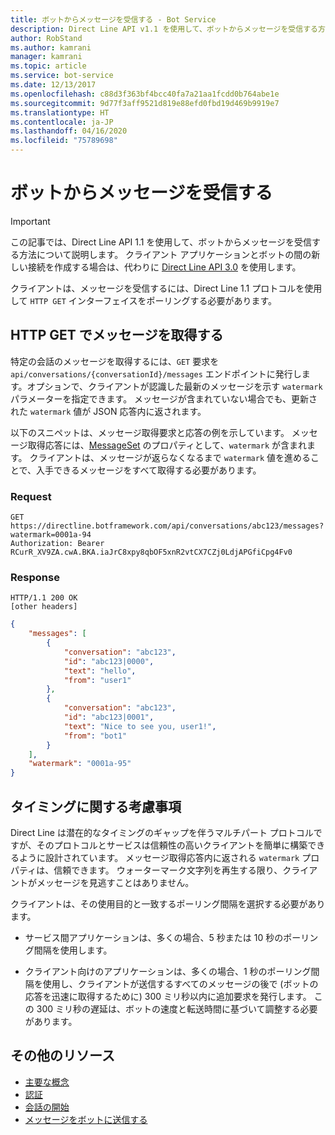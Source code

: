 ```yaml
---
title: ボットからメッセージを受信する - Bot Service
description: Direct Line API v1.1 を使用して、ボットからメッセージを受信する方法について説明します。
author: RobStand
ms.author: kamrani
manager: kamrani
ms.topic: article
ms.service: bot-service
ms.date: 12/13/2017
ms.openlocfilehash: c88d3f363bf4bcc40fa7a21aa1fcdd0b764abe1e
ms.sourcegitcommit: 9d77f3aff9521d819e88efd0fbd19d469b9919e7
ms.translationtype: HT
ms.contentlocale: ja-JP
ms.lasthandoff: 04/16/2020
ms.locfileid: "75789698"
---
```

# <a name="receive-messages-from-the-bot"></a>ボットからメッセージを受信する

> [!IMPORTANT]
> この記事では、Direct Line API 1.1 を使用して、ボットからメッセージを受信する方法について説明します。 クライアント アプリケーションとボットの間の新しい接続を作成する場合は、代わりに [Direct Line API 3.0](bot-framework-rest-direct-line-3-0-receive-activities.md) を使用します。

クライアントは、メッセージを受信するには、Direct Line 1.1 プロトコルを使用して `HTTP GET` インターフェイスをポーリングする必要があります。 

## <a name="retrieve-messages-with-http-get"></a>HTTP GET でメッセージを取得する

特定の会話のメッセージを取得するには、`GET` 要求を `api/conversations/{conversationId}/messages` エンドポイントに発行します。オプションで、クライアントが認識した最新のメッセージを示す `watermark` パラメーターを指定できます。 メッセージが含まれていない場合でも、更新された `watermark` 値が JSON 応答内に返されます。

以下のスニペットは、メッセージ取得要求と応答の例を示しています。 メッセージ取得応答には、[MessageSet](bot-framework-rest-direct-line-1-1-api-reference.md#messageset-object) のプロパティとして、`watermark` が含まれます。 クライアントは、メッセージが返らなくなるまで `watermark` 値を進めることで、入手できるメッセージをすべて取得する必要があります。 

### <a name="request"></a>Request

```http
GET https://directline.botframework.com/api/conversations/abc123/messages?watermark=0001a-94
Authorization: Bearer RCurR_XV9ZA.cwA.BKA.iaJrC8xpy8qbOF5xnR2vtCX7CZj0LdjAPGfiCpg4Fv0
```

### <a name="response"></a>Response

```http
HTTP/1.1 200 OK
[other headers]
```

```json
{
    "messages": [
        {
            "conversation": "abc123",
            "id": "abc123|0000",
            "text": "hello",
            "from": "user1"
        }, 
        {
            "conversation": "abc123",
            "id": "abc123|0001",
            "text": "Nice to see you, user1!",
            "from": "bot1"
        }
    ],
    "watermark": "0001a-95"
}
```

## <a name="timing-considerations"></a>タイミングに関する考慮事項

Direct Line は潜在的なタイミングのギャップを伴うマルチパート プロトコルですが、そのプロトコルとサービスは信頼性の高いクライアントを簡単に構築できるように設計されています。 メッセージ取得応答内に返される `watermark` プロパティは、信頼できます。 ウォーターマーク文字列を再生する限り、クライアントがメッセージを見逃すことはありません。

クライアントは、その使用目的と一致するポーリング間隔を選択する必要があります。

- サービス間アプリケーションは、多くの場合、5 秒または 10 秒のポーリング間隔を使用します。

- クライアント向けのアプリケーションは、多くの場合、1 秒のポーリング間隔を使用し、クライアントが送信するすべてのメッセージの後で (ボットの応答を迅速に取得するために) 300 ミリ秒以内に追加要求を発行します。 この 300 ミリ秒の遅延は、ボットの速度と転送時間に基づいて調整する必要があります。

## <a name="additional-resources"></a>その他のリソース

- [主要な概念](bot-framework-rest-direct-line-1-1-concepts.md)
- [認証](bot-framework-rest-direct-line-1-1-authentication.md)
- [会話の開始](bot-framework-rest-direct-line-1-1-start-conversation.md)
- [メッセージをボットに送信する](bot-framework-rest-direct-line-1-1-send-message.md)